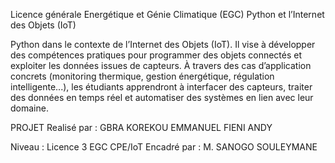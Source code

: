 Licence générale Energétique et Génie Climatique (EGC)
Python et l’Internet des Objets (IoT)


Python dans le contexte de l’Internet des Objets (IoT). 
Il vise à développer des compétences pratiques pour programmer des objets connectés 
et exploiter les données issues de capteurs. À travers des cas d’application concrets
(monitoring thermique, gestion énergétique, régulation intelligente...),
les étudiants apprendront à interfacer des capteurs, traiter des données en temps réel
et automatiser des systèmes en lien avec leur domaine.

PROJET Realisé par :
GBRA KOREKOU EMMANUEL
FIENI ANDY

Niveau : Licence 3 EGC CPE/IoT
Encadré par : M. SANOGO SOULEYMANE
